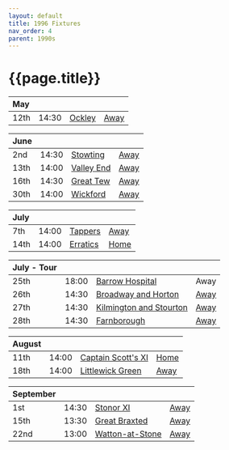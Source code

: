```yaml
---
layout: default
title: 1996 Fixtures
nav_order: 4
parent: 1990s
---
```


# {{page.title}}

| May |  |  |  |
|:---|:---|:---|:---|
| 12th | 14:30 | [Ockley](ockley) | [Away](https://goo.gl/maps/vmhvFhbrVZGrsXAAA) | 

| June |  |  |  |
|:---|:---|:---|:---|
| 2nd | 14:30 | [Stowting](stowting) | [Away](https://goo.gl/maps/A5HTfBKbD44fwSDq7) | 
| 13th | 14:00 | [Valley End](valley-end) | [Away](https://goo.gl/maps/FydUsYopPZ2TY6oz7) | 
| 16th | 14:30 | [Great Tew](great-tew) | [Away](https://goo.gl/maps/n8Jm7qt2o6YiUF4c6) | 
| 30th | 14:00 | [Wickford](wickford) | [Away](https://goo.gl/maps/d7S4DgEHebHWoiGA7) | 

| July |  |  |  |
|:---|:---|:---|:---|
| 7th | 14:00 | [Tappers](tappers) | [Away](https://goo.gl/maps/Xks8jpAVkWpTsS267) | 
| 14th | 14:00 | [Erratics](erratics) | [Home](https://goo.gl/maps/EjPBbbQzB68hceQf9) | 

| July - Tour |  |  |  |
|:---|:---|:---|:---|
| 25th | 18:00 | [Barrow Hospital](ubht) | Away | 
| 26th | 14:30 | [Broadway and Horton](broadway-and-horton) | [Away](https://goo.gl/maps/orv3RETHUX95dBWv7) | 
| 27th | 14:30 | [Kilmington and Stourton](kilmington-and-stourton) | [Away](https://goo.gl/maps/37Jcbp5xca4G83S86) | 
| 28th | 14:30 | [Farnborough](farnborough) | [Away](https://goo.gl/maps/G4iH2NHYzVD4aPhM6) | 

| August |  |  |  |
|:---|:---|:---|:---|
| 11th | 14:00 | [Captain Scott's XI](captain-scott) | [Home](https://goo.gl/maps/w2skeCXwzZTEh7e26) | 
| 18th | 14:00 | [Littlewick Green](littlewick-green) | [Away](https://goo.gl/maps/6wrtLmHw26Bca4D59) | 

| September |  |  |  |
|:---|:---|:---|:---|
| 1st | 14:30 | [Stonor XI](stonor) | [Away](https://goo.gl/maps/MTu8keXktbWQ9mCe8) | 
| 15th | 13:30 | [Great Braxted](great-braxted) | [Away](https://goo.gl/maps/5dWvmTH5gDhjv58u6) | 
| 22nd | 13:00 | [Watton-at-Stone](watton-at-stone) | [Away](https://goo.gl/maps/JPBQawMsjLgYtVHk9) |